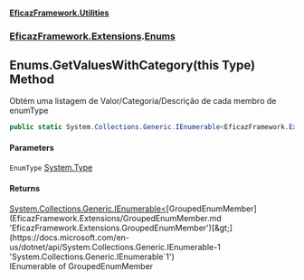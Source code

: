 #### [EficazFramework.Utilities](EficazFrameworkUtilities.md 'EficazFramework Utilities')
### [EficazFramework.Extensions](EficazFrameworkUtilities.md#EficazFramework.Extensions 'EficazFramework.Extensions').[Enums](EficazFramework.Extensions/Enums.md 'EficazFramework.Extensions.Enums')

## Enums.GetValuesWithCategory(this Type) Method

Obtém uma listagem de Valor/Categoria/Descrição de cada membro de enumType

```csharp
public static System.Collections.Generic.IEnumerable<EficazFramework.Extensions.GroupedEnumMember> GetValuesWithCategory(this System.Type EnumType);
```
#### Parameters

<a name='EficazFramework.Extensions.Enums.GetValuesWithCategory(thisSystem.Type).EnumType'></a>

`EnumType` [System.Type](https://docs.microsoft.com/en-us/dotnet/api/System.Type 'System.Type')

#### Returns
[System.Collections.Generic.IEnumerable&lt;](https://docs.microsoft.com/en-us/dotnet/api/System.Collections.Generic.IEnumerable-1 'System.Collections.Generic.IEnumerable`1')[GroupedEnumMember](EficazFramework.Extensions/GroupedEnumMember.md 'EficazFramework.Extensions.GroupedEnumMember')[&gt;](https://docs.microsoft.com/en-us/dotnet/api/System.Collections.Generic.IEnumerable-1 'System.Collections.Generic.IEnumerable`1')  
IEnumerable of GroupedEnumMember